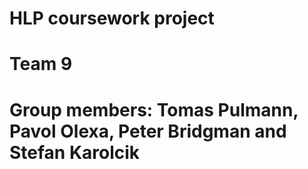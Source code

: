 # HLP coursework project
# Team 9
# Group members: Tomas Pulmann, Pavol Olexa, Peter Bridgman and Stefan Karolcik
